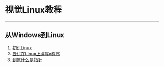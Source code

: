 # 视觉Linux教程 

---
##  从Windows到Linux

1. [初识Linux](./从Windows到Linux/初识linux/dist/index.html)
2. [尝试在Linux上编写c程序](./从Windows到Linux/Linux上的C/dist/index.html)
3. [到底什么是指针](./从Windows到Linux/从指针来理解程序的执行/dist/index.html)
